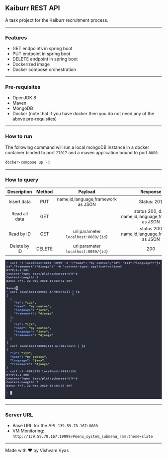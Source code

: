 ## Kaiburr REST API

A task project for the Kaiburr recruitment process.

---

### Features

* GET endpoints in spring boot
* PUT endpoint in spring boot
* DELETE endpoint in spring boot
* Dockerized image
* Docker compose orchestration

---

### Pre-requisites

* OpenJDK 8
* Maven
* MongoDB
* Docker (note that if you have docker then you do not need any of the above pre-requisites)

---

### How to run

The following command will run a local mongoDB instance in a docker container binded to port `27017` and a maven application bound to port `8080`.

```sh
docker-compose up -d
```

---

### How to query

| Description | Method | Payload | Response |
|:--:|:--:|:--:|:--:|
| Insert data | PUT | name,id,language,framework as JSON | Status: 201 |
| Read all data | GET | | status 200, data name,id,language,framework as JSON |
| Read by ID | GET | url parameter `localhost:8080/{id}` | status 200 name,id,language,framework as JSON|
| Delete by ID | DELETE | url parameter `localhost:8080/{id}` | 200 |

![testing](./output.png)

--- 

### Server URL

* Base URL for the API: `139.59.78.167:8080`
* VM Monitoring: `http://139.59.78.167:19999/#menu_system_submenu_ram;theme=slate`

---

Made with :heart: by Vishvam Vyas
